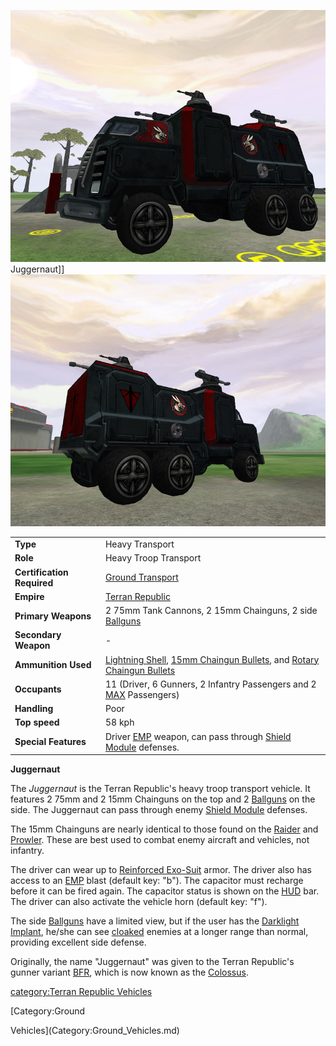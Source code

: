 ![](../images/JuggernautFront.jpg "fig:JuggernautFront.jpg") Juggernaut\]\]
![](../images/Juggernaut.jpg "fig:Juggernaut.jpg")

|                            |                                                                                                                                                                                               |
| -------------------------- | --------------------------------------------------------------------------------------------------------------------------------------------------------------------------------------------- |
| **Type**                   | Heavy Transport                                                                                                                                                                               |
| **Role**                   | Heavy Troop Transport                                                                                                                                                                         |
| **Certification Required** | [Ground Transport](../certifications/Ground_Transport.md)                                                                                                                                     |
| **Empire**                 | [Terran Republic](../etc/Terran_Republic.md)                                                                                                                                                  |
| **Primary Weapons**        | 2 75mm Tank Cannons, 2 15mm Chainguns, 2 side [Ballguns](../items/Ballgun.md)                                                                                                                 |
| **Secondary Weapon**       | \-                                                                                                                                                                                            |
| **Ammunition Used**        | [Lightning Shell](../ammunition/Lightning_Shell.md), [15mm Chaingun Bullets](../ammunition/15mm_Chaingun_Bullets.md), and [Rotary Chaingun Bullets](../ammunition/Rotary_Chaingun_Bullets.md) |
| **Occupants**              | 11 (Driver, 6 Gunners, 2 Infantry Passengers and 2 [MAX](../items/Mechanized_Assault_Exo-Suit.md) Passengers)                                                                                 |
| **Handling**               | Poor                                                                                                                                                                                          |
| **Top speed**              | 58 kph                                                                                                                                                                                        |
| **Special Features**       | Driver [EMP](../commands/EMP.md) weapon, can pass through [Shield Module](../items/Shield_Module.md) defenses.                                                                                |

**Juggernaut**

The _Juggernaut_ is the Terran Republic's heavy troop transport vehicle. It
features 2 75mm and 2 15mm Chainguns on the top and 2
[Ballguns](../items/Ballgun.md) on the side. The Juggernaut can pass through
enemy [Shield Module](../items/Shield_Module.md) defenses.

The 15mm Chainguns are nearly identical to those found on the
[Raider](Raider.md) and [Prowler](Prowler.md). These are best used to combat
enemy aircraft and vehicles, not infantry.

The driver can wear up to [Reinforced Exo-Suit](../armor/Reinforced_Exo-Suit.md)
armor. The driver also has access to an [EMP](../commands/EMP.md) blast (default
key: "b"). The capacitor must recharge before it can be fired again. The
capacitor status is shown on the [HUD](../etc/Heads-up_Display.md) bar. The
driver can also activate the vehicle horn (default key: "f").

The side [Ballguns](../items/Ballgun.md) have a limited view, but if the user
has the [Darklight](../implants/Darklight.md)
[Implant](../implants/Implants.md), he/she can see
[cloaked](../items/Infiltration_Suit.md) enemies at a longer range than normal,
providing excellent side defense.

Originally, the name "Juggernaut" was given to the Terran Republic's gunner
variant [BFR](BattleFrame_Robotics.md), which is now known as the
[Colossus](Colossus.md).

[category:Terran Republic Vehicles](category:Terran_Republic_Vehicles.md)

<!--[Category:Game Items](Category:Game_Items.md)-->
<!--[Category:Vehicles](Category:Vehicles.md)--> [Category:Ground

Vehicles](Category:Ground_Vehicles.md)
